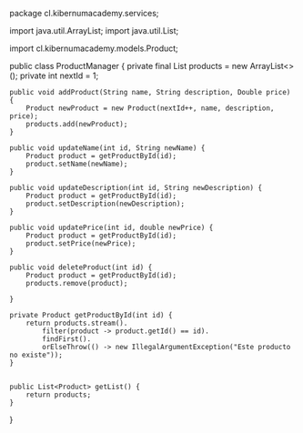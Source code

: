 package cl.kibernumacademy.services;

import java.util.ArrayList;
import java.util.List;

import cl.kibernumacademy.models.Product;

public class ProductManager {
    private final List<Product> products = new ArrayList<>();
    private int nextId = 1;

    public void addProduct(String name, String description, Double price) {
        Product newProduct = new Product(nextId++, name, description, price);
        products.add(newProduct);
    }

    public void updateName(int id, String newName) {
        Product product = getProductById(id);
        product.setName(newName);
    }

    public void updateDescription(int id, String newDescription) {
        Product product = getProductById(id);
        product.setDescription(newDescription);
    }

    public void updatePrice(int id, double newPrice) {
        Product product = getProductById(id);
        product.setPrice(newPrice);
    }

    public void deleteProduct(int id) {
        Product product = getProductById(id);
        products.remove(product);

    }

    private Product getProductById(int id) {
        return products.stream().
            filter(product -> product.getId() == id).
            findFirst().
            orElseThrow(() -> new IllegalArgumentException("Este producto no existe"));
    }


    public List<Product> getList() {
        return products;
    }
}
